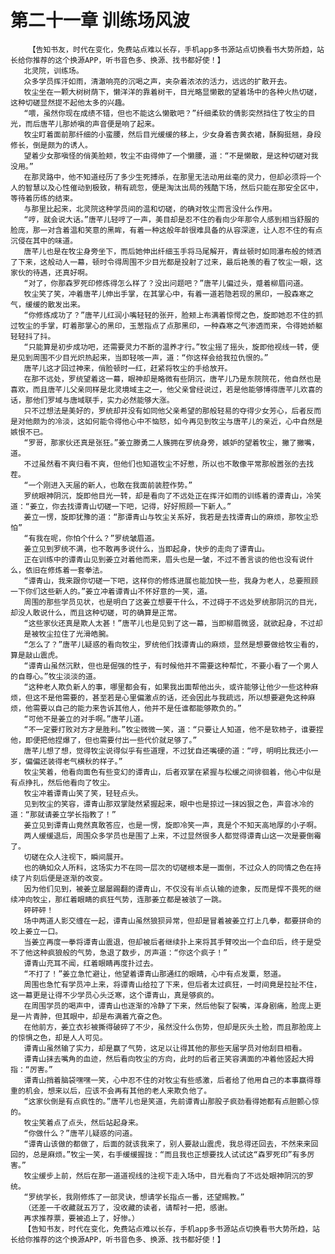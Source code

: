 # 第二十一章 训练场风波
        【告知书友，时代在变化，免费站点难以长存，手机app多书源站点切换看书大势所趋，站长给你推荐的这个换源APP，听书音色多、换源、找书都好使！】
       北灵院，训练场。
       众多学员挥汗如雨，清澈响亮的沉喝之声，夹杂着浓浓的活力，远远的扩散开去。
       牧尘坐在一颗大树树荫下，懒洋洋的靠着树干，目光略显懒散的望着场中的各种火热切磋，这种切磋显然提不起他太多的兴趣。
       “喂，虽然你现在成绩不错，但也不能这么懒散吧？”纤细柔软的倩影突然挡住了牧尘的目光，而后唐芊儿那娇嗔的声音便是响了起来。
       牧尘盯着面前那纤细的小蛮腰，然后目光缓缓的移上，少女身着杏黄衣裙，酥胸挺翘，身段修长，倒是颇为的诱人。
       望着少女那嗔怪的俏美脸颊，牧尘不由得伸了一个懒腰，道：“不是懒散，是这种切磋对我没用。”
       在那灵路中，他不知道经历了多少生死搏杀，在那里无法动用丝毫的灵力，但却必须将一个人的智慧以及心性催动到极致，稍有疏忽，便是淘汰出局的残酷下场，然后只能在那安全区中，等待着历练的结束。
       与那里比起来，北灵院这种学员间的温和切磋，的确对牧尘而言没什么作用。
       “哼，就会说大话。”唐芊儿轻哼了一声，美目却是忍不住的看向少年那令人感到相当舒服的脸庞，那一对含着温和笑意的黑眸，有着一种这般年龄很难具备的从容深邃，让人忍不住的有点沉侵在其中的味道。
       唐芊儿也是在牧尘身旁坐下，而后她伸出纤细玉手将马尾解开，青丝顿时如同瀑布般的倾洒了下来，这般动人一幕，顿时令得周围不少目光都是投射了过来，最后艳羡的看了牧尘一眼，这家伙的待遇，还真好啊。
       “对了，你那森罗死印修炼得怎么样了？没出问题吧？”唐芊儿偏过头，蹙着柳眉问道。
       牧尘笑了笑，冲着唐芊儿伸出手掌，在其掌心中，有着一道若隐若现的黑印，一股森寒之气，缓缓的散发出来。
       “你修炼成功了？”唐芊儿红润小嘴轻轻的张开，脸颊上布满着惊愕之色，旋即她忍不住的抓过牧尘的手掌，盯着那掌心的黑印，玉葱指点了点那黑印，一种森寒之气渗透而来，令得她娇躯轻轻抖了抖。
       “只能算是初步成功吧，还需要灵力不断的温养才行。”牧尘摇了摇头，旋即他视线一转，便是见到周围不少目光炽热起来，当即轻咳一声，道：“你这样会给我拉仇恨的。”
       唐芊儿这才回过神来，俏脸顿时一红，赶紧将牧尘的手给放开。
       在那不远处，罗统望着这一幕，眼神却是略微有些阴沉，唐芊儿乃是东院院花，他自然也是喜欢，而且唐芊儿父亲同样是北灵境域主之一，他父亲曾经说过，若是他能够博得唐芊儿欢喜的话，那他们罗域与唐域联手，实力必然能够大涨。
       只不过想法是美好的，罗统却并没有如同他父亲希望的那般轻易的夺得少女芳心，后者反而是对他颇为的冷淡，这如何能令得他心中不恼怒，如今再见到牧尘与唐芊儿的亲近，心中自然是嫉恨不已。
       “罗哥，那家伙还真是张狂。”姜立滕勇二人簇拥在罗统身旁，嫉妒的望着牧尘，撇了撇嘴，道。
       不过虽然看不爽归看不爽，但他们也知道牧尘不好惹，所以也不敢像平常那般嚣张的去找茬。
       “一个刚进入天届的新人，也敢在我面前装腔作势。”
       罗统眼神阴沉，旋即他目光一转，却是看向了不远处正在挥汗如雨的训练着的谭青山，冷笑道：“姜立，你去找谭青山切磋一下吧，记得，好好照顾一下新人。”
       姜立一愣，旋即犹豫的道：“那谭青山与牧尘关系好，我若是去找谭青山的麻烦，那牧尘恐怕”
       “有我在呢，你怕个什么？”罗统皱眉道。
       姜立见到罗统不满，也不敢再多说什么，当即起身，快步的走向了谭青山。
       正在训练中的谭青山见到姜立对着他而来，眉头也是一皱，不过不善言谈的他也没有说什么，依旧在修炼着一套拳法。
       “谭青山，我来跟你切磋一下吧，这样你的修炼进展也能加快一些，我身为老人，总要照顾一下你们这些新人的。”姜立冲着谭青山不怀好意的一笑，道。
       周围的那些学员见状，也是明白了这姜立想要干什么，不过碍于不远处罗统那阴沉的目光，却没人敢说什么，而且这种切磋，可的确算是正常。
       “这些家伙还真是欺人太甚！”唐芊儿也是见到了这一幕，当即柳眉微竖，就欲起身，不过却
       是被牧尘拉住了光滑皓腕。
       “怎么了？”唐芊儿疑惑的看向牧尘，罗统他们找谭青山的麻烦，显然是想要做给牧尘看的，算是敲山震虎。
       “谭青山虽然沉默，但也是倔强的性子，有时候他并不需要这种帮忙，不要小看了一个男人的自尊心。”牧尘淡淡的道。
       “这种老人欺负新人的事，哪里都会有，如果我出面帮他出头，或许能够让他少一些这种麻烦，但这不是他需要的，甚至若是心里偏激点的话，还会因此与我疏远，所以想要避免这种麻烦，他需要以自己的能力来告诉其他人，他并不是任谁都能够欺负的。”
       “可他不是姜立的对手啊。”唐芊儿道。
       “不一定要打败对方才是胜利。”牧尘微微一笑，道：“只要让人知道，他不是软柿子，谁要捏他，即便把他捏爆了，但也需要付出一些代价就足够了。”
       唐芊儿想了想，觉得牧尘说得似乎有些道理，不过犹自还嘴硬的道：“哼，明明比我还小一岁，偏偏还装得老气横秋的样子。”
       牧尘笑着，他看向面色有些变幻的谭青山，后者双掌在紧握与松缓之间徘徊着，他心中似是有点挣扎，然后他看向了牧尘。
       牧尘冲着谭青山笑了笑，轻轻点头。
       见到牧尘的笑容，谭青山那双掌陡然紧握起来，眼中也是掠过一抹凶狠之色，声音冰冷的道：“那就请姜立学长指教了！”
       姜立见到谭青山竟然真敢答应，也是一愣，旋即冷笑一声，真是个不知天高地厚的小子啊。
       两人缓缓退后，周围众多学员也是围了上来，不过显然很多人都觉得谭青山这一次是要倒霉了。
       切磋在众人注视下，瞬间展开。
       也的确如众人所料，这场实力不在同一层次的切磋根本是一面倒，不过众人的同情之色在持续了片刻后便是逐渐的改变。
       因为他们见到，被姜立屡屡踢翻的谭青山，不仅没有半点认输的迹象，反而是悍不畏死的继续冲向牧尘，那红着眼睛的疯狂气势，连那姜立都是被骇了一跳。
       砰砰砰！
       场中两道人影交缠在一起，谭青山虽然狼狈异常，但却是冒着被姜立打上几拳，都要拼命的咬上姜立一口。
       当姜立再度一拳将谭青山震退，但却被后者继续扑上来将其手臂咬出一个血印后，终于是受不了他这种疯狼般的气势，急退了数步，厉声道：“你这个疯子！”
       谭青山充耳不闻，红着眼睛再度扑过去。
       “不打了！”姜立急忙避让，他望着谭青山那通红的眼睛，心中有点发粟，怒道。
       周围也急忙有学员冲上来，将谭青山给拉了下来，但后者太过疯狂，一时间竟是拉扯不住，这一幕更是让得不少学员心头泛寒，这个谭青山，真是够疯的。
       在周围学员的喝声中，谭青山也逐渐的冷静了下来，然后他裂了裂嘴，浑身剧痛，脸庞上更是一片青肿，但其眼中，却是布满着亢奋之色。
       在他前方，姜立衣衫被撕得破碎了不少，虽然没什么伤势，但却是灰头土脸，而且那脸庞上的惊惧之色，却是人人可见。
       谭青山虽然输了实力，却是赢了气势，这足以让得其他的那些天届学员对他刮目相看。
       谭青山抹去嘴角的血迹，然后看向牧尘的方向，此时的后者正笑容满面的冲着他竖起大拇指：“厉害。”
       谭青山捎着脑袋嘿嘿一笑，心中忍不住的对牧尘有些感激，后者给了他用自己的本事赢得尊重的机会，想来以后，应该不会再有其他的老人来欺负他了。
       “这家伙倒是有点疯性的。”唐芊儿也是笑道，先前谭青山那股子疯劲看得她都有点胆颤心惊的。
       牧尘笑着点了点头，然后站起身来。
       “你做什么？”唐芊儿疑惑的问道。
       “谭青山该做的都做了，后面的就该我来了，别人要敲山震虎，我总得还回去，不然来来回回的，总是麻烦。”牧尘一笑，右手缓缓握拢：“而且我也正想要找人试试这“森罗死印”有多厉害。”
       牧尘缓步上前，然后在那一道道视线的注视下走入场中，目光看向了不远处眼神阴沉的罗统。
       “罗统学长，我刚修炼了一部灵诀，想请学长指点一番，还望赐教。”
       （还差一千收藏就五万了，没收藏的读者，请帮衬一把，感谢。
       再求推荐票，要被追上了，好惨。）
       【告知书友，时代在变化，免费站点难以长存，手机app多书源站点切换看书大势所趋，站长给你推荐的这个换源APP，听书音色多、换源、找书都好使！】